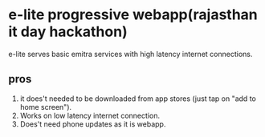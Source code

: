 # e-lite progressive webapp(rajasthan it day hackathon)
e-lite serves basic emitra services with high latency internet connections.

pros
--------------------------------------------------------------------------------------------
1. it does't needed to be downloaded from app stores (just tap on "add to home screen").
2. Works on low latency internet connection.
3. Does't need phone updates as it is webapp.
